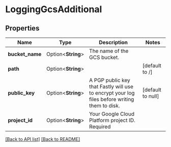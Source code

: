 # LoggingGcsAdditional

## Properties

Name | Type | Description | Notes
------------ | ------------- | ------------- | -------------
**bucket_name** | Option<**String**> | The name of the GCS bucket. | 
**path** | Option<**String**> |  | [default to /]
**public_key** | Option<**String**> | A PGP public key that Fastly will use to encrypt your log files before writing them to disk. | [default to null]
**project_id** | Option<**String**> | Your Google Cloud Platform project ID. Required | 

[[Back to API list]](../README.md#documentation-for-api-endpoints) [[Back to README]](../README.md)


